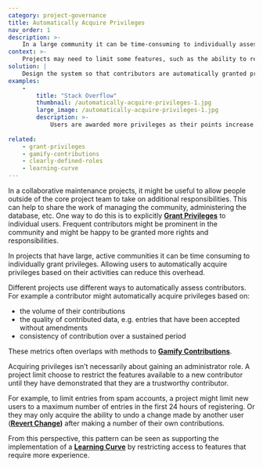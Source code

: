 ```yaml
---
category: project-governance
title: Automatically Acquire Privileges
nav_order: 1
description: >-
    In a large community it can be time-consuming to individually assess contributors in order to grant them specific privileges or roles. 
context: >-
    Projects may need to limit some features, such as the ability to revert changes made by other users, to a smaller set of trusted contributors. Relying on **[Granting Privileges](/patterns/project-governance/grant-privileges)** in large, active communities can be time-consuming.
solution: |
    Design the system so that contributors are automatically granted privileges based on their activities. For example based on the number or type of contributions they make.
examples:
    -
        title: "Stack Overflow"
        thumbnail: /automatically-acquire-privileges-1.jpg
        large_image: /automatically-acquire-privileges-1.jpg
        description: >-
            Users are awarded more privileges as their points increase. Points are awarded by participating in different areas such as editing answers or offering guidance to others.
    
related:
    - grant-privileges
    - gamify-contributions
    - clearly-defined-roles
    - learning-curve
---
```


In a collaborative maintenance projects, it might be useful to allow people outside of the core project team to take on additional responsibilities. This can help to share the work of managing the community, administering the database, etc. One way to do this is to explicitly **[Grant Privileges](/patterns/project-governance/grant-privileges)** to individual users. Frequent contributors might be prominent in the community and might be happy to be granted more rights and responsibilities.

In projects that have large, active communities it can be time consuming to individually grant privileges. Allowing users to automatically acquire privileges based on their activities can reduce this overhead. 

Different projects use different ways to automatically assess contributors. For example a contributor might automatically acquire privileges based on:

* the volume of their contributions
* the quality of contributed data, e.g. entries that have been accepted without amendments
* consistency of contribution over a sustained period

These metrics often overlaps with methods to **[Gamify Contributions](/patterns/encouraging-contributions/gamify-contributions)**. 

Acquiring privileges isn’t necessarily about gaining an administrator role. A project limit choose to restrict the features available to a new contributor until they have demonstrated that they are a trustworthy contributor. 

For example, to limit entries from spam accounts, a project might limit new users to a maximum number of entries in the first 24 hours of registering. Or they may only acquire the ability to undo a change made by another user (**[Revert Change](/patterns/editing/revert-change))** after making a number of their own contributions. 

From this perspective, this pattern can be seen as supporting the implementation of a **[Learning Curve](/patterns/community-management/learning-curve)** by restricting access to features that require more experience. 